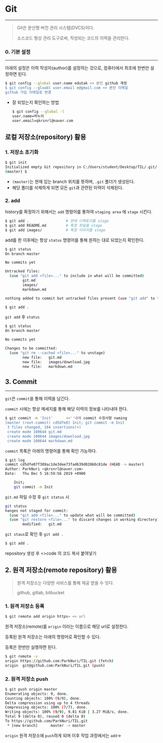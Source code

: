 # Git

---

> Git은 분산형 버전 관리 시스템(DVCS)이다.
>
> 소스코드 형상 관리 도구로써, 작성되는 코드의 이력을 관리한다.

### 0. 기본 설정

---

아래의 설정은 이력 작성자(author)를 설정하는 것으로, 컴퓨터에서 최초에 한번만 설정하면 된다.

``` bash
$ git config --global user.name edutak << 본인 github 계정
$ git config --gloabl user.email e@gmail.com << 본인 이메일
github 가입 이메일로 변경
```

* 잘 되었는지 확인하는 방법

  ```bash
  $ git config --global -l
  user.name=박누리
  user.email=qkrsnrl@naver.com
  
  ```

  

## 로컬 저장소(repository) 활용

### 1. 저장소 초기화

```bash
$ git init
Initialized empty Git repository in C:/Users/student/Desktop/TIL/.git/
(master) $
```

* `(master)`는 현재 있는 branch 위치를 뜻하며, `.git` 폴더가 생성된다.
* 해당 폴더를 삭제하게 되면 모든 `git`과 관련된 이력이 삭제된다.



### 2. add

history를 확정하기 위해서는 `add` 명령어를 통하여 `staging area` 에 `stage` 시킨다.

```bash
$ git add .					# 현재 디렉토리를 stage
$ git add README.md			# 특정 파일을 stage
$ git add images/			# 특정 이미지를 stage
```

add를 한 이후에는 항상 `status` 명령어를 통해 원하는 대로 되었는지 확인한다.

```bash
$ git status
On branch master

No commits yet

Untracked files:
  (use "git add <file>..." to include in what will be committed)
        git.md
        images/
        markdown.md

nothing added to commit but untracked files present (use "git add" to track)

```

```bash
$ git add .

```

`git add` 후 `status`

```bash
$ git status
On branch master

No commits yet

Changes to be committed:
  (use "git rm --cached <file>..." to unstage)
        new file:   git.md
        new file:   images/download.jpg
        new file:   markdown.md

```



## 3. Commit

---

`git`은 `commit`을 통해 이력을 남긴다.

`commit` 시에는 항상 메세지를 통해 해당 이력의 정보를 나타내야 한다.

```bash
$ git commit -m 'Init' 		<<''내에 commit 수정사항 naming 
[master (root-commit) cd5dfe0] Init; git commit -m Init
 3 files changed, 104 insertions(+)
 create mode 100644 git.md
 create mode 100644 images/download.jpg
 create mode 100644 markdown.md

```

`commit` 목록은 아래의 명령어를 통해 확인 가능하다.

```bash
$ git log
commit cd5dfe07f309ac1de3dee73fad639d02060c81de (HEAD -> master)
Author: ParkNuri <qkrsnrl@naver.com>
Date:   Thu Dec 5 16:59:56 2019 +0900

    Init;
    git commit -m Init
```

`git.md` 파일 수정 후 `git status` 시

```bash
git status
hanges not staged for commit:
  (use "git add <file>..." to update what will be committed)
  (use "git restore <file>..." to discard changes in working directory)
        modified:   git.md
```

`git staus`로 확인 후 `git add .` 

```bash
$ git add .
```

repository 생성 후 <>code 의 코드 복사 붙여넣기



## 2. 원격 저장소(remote repository) 활용

> 원격 저장소는 다양한 서비스를 통해 제공 받을 수 잇다.
>
> github, gitlab, bitbucket

### 1. 원격 저장소 등록

```bash
$ git remote add origin https~ << url
```

원격 저장소(remote)를 `origin` 이라는 이름으로 해당 url로 설정한다.

등록된 원격 저장소는 아래의 명령어로 확인할 수 있다.

등록은 한번만 실행하면 된다.

``` bash
$ git remote -v
origin https://github.com:ParkNuri/TIL.git (fetch)
origin  git@github.com:ParkNuri/TIL.git (push)

```

### 2. 원격 저장소 push

```bash
$ git push origin master
Enumerating objects: 9, done.
Counting objects: 100% (9/9), done.
Delta compression using up to 4 threads
Compressing objects: 100% (7/7), done.
Writing objects: 100% (9/9), 9.81 KiB | 3.27 MiB/s, done.
Total 9 (delta 0), reused 0 (delta 0)
To https://github.com/ParkNuri/TIL.git
 * [new branch]      master -> master

```

`origin` 원격 저장소에 `push`하게 되며 이후 작업 과정에서는 `add`->
